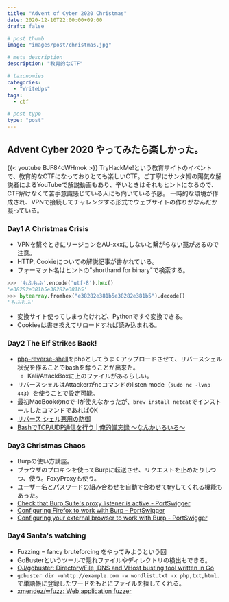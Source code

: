 ```yaml
---
title: "Advent of Cyber 2020 Christmas"
date: 2020-12-10T22:00:00+09:00
draft: false

# post thumb
image: "images/post/christmas.jpg"

# meta description
description: "教育的なCTF"

# taxonomies
categories:
  - "WriteUps"
tags:
  - ctf

# post type
type: "post"
---
```


## Advent Cyber 2020 やってみたら楽しかった。
{{< youtube BJF84oWHmok >}}
TryHackMe!という教育サイトのイベントで、教育的なCTFになっておりとても楽しいCTF。ご丁寧にサンタ帽の陽気な解説者によるYouTubeで解説動画もあり、辛いときはそれもヒントになるので、CTF解けなくて苦手意識感じている人にも向いている予感。
一時的な環境が作成され、VPNで接続してチャレンジする形式でウェブサイトの作りがなんだか凝っている。

### Day1 A Christmas Crisis
- VPNを繋ぐときにリージョンをAU-xxxにしないと繋がらない罠があるので注意。
- HTTP, Cookieについての解説記事が書かれている。
- フォーマット名はヒントの"shorthand for binary"で検索する。

```py
>>> 'もふもふ'.encode('utf-8').hex()
'e38282e381b5e38282e381b5'
>>> bytearray.fromhex("e38282e381b5e38282e381b5").decode()
'もふもふ'
```
- 変換サイト使ってしまったけれど、Pythonですぐ変換できる。
- Cookieeは書き換えてリロードすれば読み込まれる。


### Day2 The Elf Strikes Back!
- [php-reverse-shell](https://raw.githubusercontent.com/pentestmonkey/php-reverse-shell/master/php-reverse-shell.php)をphpとしてうまくアップロードさせて、リバースシェル状況を作ることでbashを奪うことが出来た。
  - Kali/AttackBoxに上のファイルがあるらしい。
- リバースシェルはAttackerがncコマンドのlisten mode（`sudo nc -lvnp 443`）を使うことで設定可能。
- 最初MacBookのncで-lが使えなかったが、`brew install netcat`でインストールしたコマンドであればOK
- [リバース シェル悪用の防御](http://help.sonicwall.com/help/sw/jpn/9620/26/2/4/content/Application_Control.079.23.html)
- [BashでTCP/UDP通信を行う | 俺的備忘録 〜なんかいろいろ〜](https://orebibou.com/ja/home/201605/20160529_001/)


### Day3  Christmas Chaos
- Burpの使い方講座。
- ブラウザのプロキシを使ってBurpに転送させ、リクエストを止めたりしつつ、使う。FoxyProxyも使う。
- ユーザー名とパスワードの組み合わせを自動で合わせてtryしてくれる機能もあった。
- [Check that Burp Suite's proxy listener is active - PortSwigger](https://portswigger.net/burp/documentation/desktop/getting-started/proxy-setup/check-listener)
- [Configuring Firefox to work with Burp - PortSwigger](https://portswigger.net/burp/documentation/desktop/getting-started/proxy-setup/browser/firefox)
- [Configuring your external browser to work with Burp - PortSwigger](https://portswigger.net/burp/documentation/desktop/getting-started/proxy-setup/browser)

### Day4  Santa's watching
- Fuzzing = fancy bruteforcing をやってみようという回
- GoBusterというツールで隠れファイルやディレクトリの検出もできる。
- [OJ/gobuster: Directory/File, DNS and VHost busting tool written in Go](https://github.com/OJ/gobuster)
- `gobuster dir -uhttp://example.com -w wordlist.txt -x php,txt,html.`で単語帳に登録したワードをもとにファイルを探してくれる。
- [xmendez/wfuzz: Web application fuzzer](https://github.com/xmendez/wfuzz)
